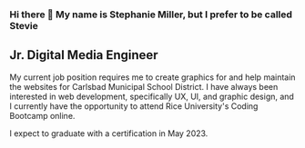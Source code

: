 ### Hi there 👋 My name is Stephanie Miller, but I prefer to be called Stevie

<!--
**StevieMiller/StevieMiller** is a ✨ _special_ ✨ repository because its `README.md` (this file) appears on your GitHub profile. -->

## Jr. Digital Media Engineer

My current job position requires me to create graphics for and help maintain the websites for Carlsbad Municipal School District. I have always been interested in web development, specifically UX, UI, and graphic design, and I currently have the opportunity to attend Rice University's Coding Bootcamp online. 

I expect to graduate with a certification in May 2023. 
